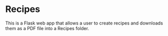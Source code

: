 # Recipes
This is a Flask web app that allows a user to create recipes and downloads them as a PDF file into a Recipes folder.
